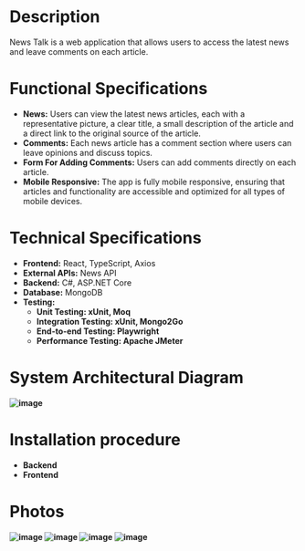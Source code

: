 # Description
News Talk is a web application that allows users to access the latest news and leave comments on each article.

# Functional Specifications
<ul>
  <li>
    <strong>News:</strong> Users can view the latest news articles, each with a representative picture, a clear title, a small description of the article and a direct link to the original source of the article.
  </li>
  <li>
    <strong>Comments:</strong> Each news article has a comment section where users can leave opinions and discuss topics.
  </li>
  <li>
    <strong>Form For Adding Comments:</strong> Users can add comments directly on each article.
  </li>
  <li>
    <strong>Mobile Responsive:</strong> The app is fully mobile responsive, ensuring that articles and functionality are accessible and optimized for all types of mobile devices.
  </li>
</ul>

# Technical Specifications
<ul>
   <li>
     <strong>Frontend:</strong> React, TypeScript, Axios
   </li>
  <li>
     <strong>External APIs:</strong> News API
   </li>
   <li>
     <strong>Backend:</strong> C#, ASP.NET Core
   </li>
   <li>
     <strong>Database:</strong> MongoDB
   </li>
  <li>
     <strong>Testing:</strong> 
     <ul>
        <li>
          <strong>Unit Testing:<strong> xUnit, Moq
        </li>
        <li>
          <strong>Integration Testing:<strong> xUnit, Mongo2Go
        </li>
        <li>
          <strong>End-to-end Testing:<strong> Playwright
        </li>
        <li>
          <strong>Performance Testing:<strong> Apache JMeter
        </li>
     </ul>
  </li>
</ul>

# System Architectural Diagram
![image](https://github.com/user-attachments/assets/12bfa9c9-f5b8-4a33-b7e9-56f47b156b03)

# Installation procedure
<ul>
  <li>
     <strong>Backend</strong>
  </li>
  <li>
    <strong>Frontend</strong>
  </li>
</ul>

# Photos
![image](https://github.com/user-attachments/assets/3efd65cd-c2c7-4635-85ae-f7878f8c222b)
![image](https://github.com/user-attachments/assets/989e9f0a-fb04-4983-b006-e8a3d41077cc)
![image](https://github.com/user-attachments/assets/2c79ce35-8696-465b-92ab-908aa1d5ea79)
![image](https://github.com/user-attachments/assets/310606b2-2bc9-4c8d-bb56-e10dae4986f1)

